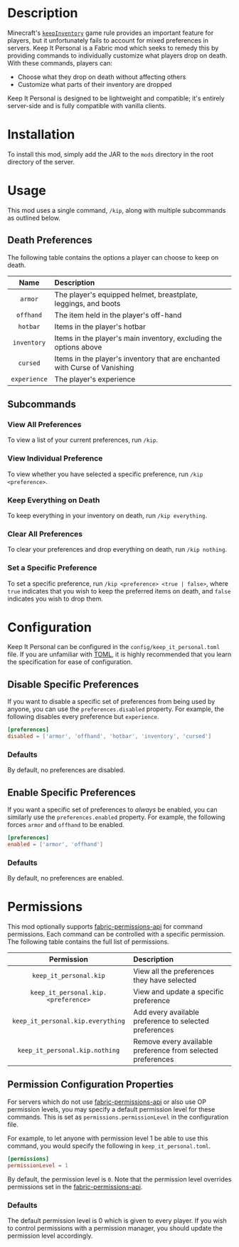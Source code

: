# Description

Minecraft's [`keepInventory`](https://minecraft.wiki/w/Game_rule#keepInventory) game rule provides an important feature for players, but it unfortunately fails to account for mixed preferences in servers. Keep It Personal is a Fabric mod which seeks to remedy this by providing commands to individually customize what players drop on death. With these commands, players can:
* Choose what they drop on death without affecting others
* Customize what parts of their inventory are dropped

Keep It Personal is designed to be lightweight and compatible; it's entirely server-side and is fully compatible with vanilla clients.

# Installation

To install this mod, simply add the JAR to the `mods` directory in the root directory of the server.

# Usage

This mod uses a single command, `/kip`, along with multiple subcommands as outlined below.

## Death Preferences

The following table contains the options a player can choose to keep on death.

|     Name     | Description                                                                |
|:------------:|:---------------------------------------------------------------------------|
|   `armor`    | The player's equipped helmet, breastplate, leggings, and boots             |
|  `offhand`   | The item held in the player's off-hand                                     |
|   `hotbar`   | Items in the player's hotbar                                               |
| `inventory`  | Items in the player's main inventory, excluding the options above          |
|   `cursed`   | Items in the player's inventory that are enchanted with Curse of Vanishing |
| `experience` | The player's experience                                                    |

## Subcommands

### View All Preferences

To view a list of your current preferences, run `/kip`.

### View Individual Preference

To view whether you have selected a specific preference, run `/kip <preference>`.

### Keep Everything on Death

To keep everything in your inventory on death, run `/kip everything`.

### Clear All Preferences

To clear your preferences and drop everything on death, run `/kip nothing`.

### Set a Specific Preference

To set a specific preference, run `/kip <preference> <true | false>`, where `true` indicates that you wish to keep the preferred items on death, and `false` indicates you wish to drop them.

# Configuration

Keep It Personal can be configured in the `config/keep_it_personal.toml` file. If you are unfamiliar with [TOML](https://toml.io/en/), it is highly recommended that you learn the specification for ease of configuration.

## Disable Specific Preferences

If you want to disable a specific set of preferences from being used by anyone, you can use the `preferences.disabled` property. For example, the following
disables every preference but `experience`.

```toml
[preferences]
disabled = ['armor', 'offhand', 'hotbar', 'inventory', 'cursed']
```

### Defaults

By default, no preferences are disabled.

## Enable Specific Preferences

If you want a specific set of preferences to _always_ be enabled, you can similarly use the `preferences.enabled` property. For example, the following forces `armor` and `offhand` to be enabled.

```toml
[preferences]
enabled = ['armor', 'offhand']
```

### Defaults

By default, no preferences are enabled.

# Permissions

This mod optionally supports [fabric-permissions-api](https://modrinth.com/mod/fabric-permissions-api) for command permissions. Each command can be controlled with a specific permission. The following table contains the full list of permissions.

|               Permission                | Description                                                 |
|:---------------------------------------:|:------------------------------------------------------------|
|       `keep_it_personal.kip`        | View all the preferences they have selected                 |
| `keep_it_personal.kip.<preference>` | View and update a specific preference                       |
|  `keep_it_personal.kip.everything`  | Add every available preference to selected preferences      |
|   `keep_it_personal.kip.nothing`    | Remove every available preference from selected preferences |

## Permission Configuration Properties

For servers which do not use [fabric-permissions-api](https://modrinth.com/mod/fabric-permissions-api) or also use OP permission levels, you may specify a default permission level for these commands. This is set as `permissions.permissionLevel` in the configuration file.

For example, to let anyone with permission level 1 be able to use this command, you would specify the following in `keep_it_personal.toml`.

```toml
[permissions]
permissionLevel = 1
```

By default, the permission level is `0`. Note that the permission level overrides permissions set in the [fabric-permissions-api](https://modrinth.com/mod/fabric-permissions-api).

### Defaults

The default permission level is 0 which is given to every player. If you wish to control permissions with a permission
manager, you should update the permission level accordingly.
